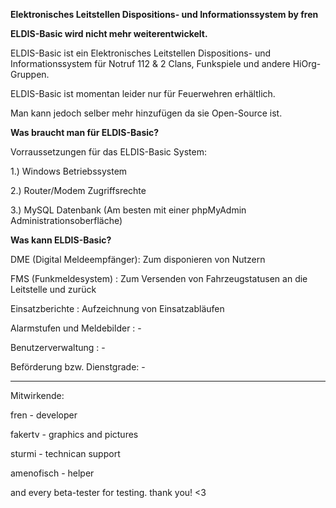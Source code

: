  <b>Elektronisches Leitstellen Dispositions- und Informationssystem by fren</b>
 
 <b>ELDIS-Basic wird nicht mehr weiterentwickelt.</b>
 
ELDIS-Basic ist ein Elektronisches Leitstellen Dispositions- und Informationssystem für Notruf 112 & 2 Clans, Funkspiele und andere HiOrg-Gruppen.



ELDIS-Basic ist momentan leider nur für Feuerwehren erhältlich.

Man kann jedoch selber mehr hinzufügen da sie Open-Source ist.

<b>Was braucht man für ELDIS-Basic?</b>

Vorraussetzungen für das ELDIS-Basic System:

1.) Windows Betriebssystem

2.) Router/Modem Zugriffsrechte

3.) MySQL Datenbank (Am besten mit einer phpMyAdmin Administrationsoberfläche)

<b>Was kann ELDIS-Basic?</b>

DME (Digital Meldeempfänger): Zum disponieren von Nutzern

FMS (Funkmeldesystem)       : Zum Versenden von Fahrzeugstatusen an die Leitstelle und zurück

Einsatzberichte             : Aufzeichnung von Einsatzabläufen

Alarmstufen und Meldebilder : -

Benutzerverwaltung          : -

Beförderung bzw. Dienstgrade: -

------------------------------------------------------------------------------


Mitwirkende:

fren - developer

fakertv - graphics and pictures

sturmi - technican support

amenofisch - helper

and every beta-tester for testing. thank you! <3
